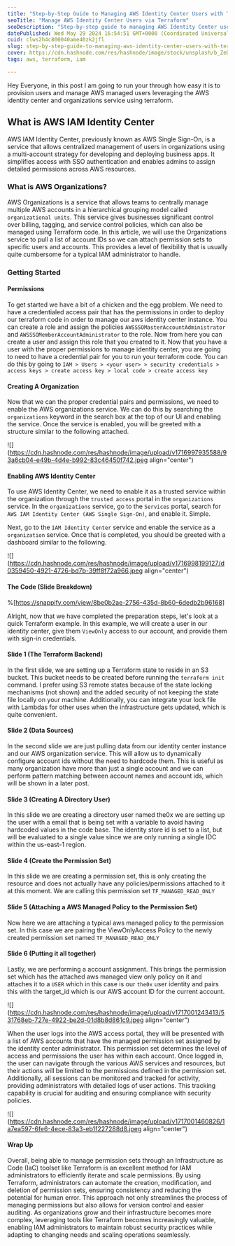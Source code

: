 ```yaml
---
title: "Step-by-Step Guide to Managing AWS Identity Center Users with Terraform"
seoTitle: "Manage AWS Identity Center Users via Terraform"
seoDescription: "Step-by-step guide to managing AWS Identity Center users with Terraform, including setup, permissions, and code examples"
datePublished: Wed May 29 2024 16:54:51 GMT+0000 (Coordinated Universal Time)
cuid: clws2h4c800040ame40zk2jfl
slug: step-by-step-guide-to-managing-aws-identity-center-users-with-terraform
cover: https://cdn.hashnode.com/res/hashnode/image/stock/unsplash/b_ZeDZJ6R2I/upload/d77e330f437c279d342489be6f4551c0.jpeg
tags: aws, terraform, iam

---
```


Hey Everyone, in this post I am going to run your through how easy it is to provision users and manage AWS managed users leveraging the AWS identity center and organizations service using terraform.

## What is AWS IAM Identity Center

AWS IAM Identity Center, previously known as AWS Single Sign-On, is a service that allows centralized management of users in organizations using a multi-account strategy for developing and deploying business apps. It simplifies access with SSO authentication and enables admins to assign detailed permissions across AWS resources.

### What is AWS Organizations?

AWS Organizations is a service that allows teams to centrally manage multiple AWS accounts in a hierarchical grouping model called `organizational units`. This service gives businesses significant control over billing, tagging, and service control policies, which can also be managed using Terraform code. In this article, we will use the Organizations service to pull a list of account IDs so we can attach permission sets to specific users and accounts. This provides a level of flexibility that is usually quite cumbersome for a typical IAM administrator to handle.

### Getting Started

#### Permissions

To get started we have a bit of a chicken and the egg problem. We need to have a credentialed access pair that has the permissions in order to deploy our terraform code in order to manage our aws identity center instance. You can create a role and assign the policies `AWSSSOMasterAccountAdministrator` and `AWSSSOMemberAccountAdministrator` to the role. Now from here you can create a user and assign this role that you created to it. Now that you have a user with the proper permissions to manage identity center, you are going to need to have a credential pair for you to run your terraform code. You can do this by going to `IAM > Users > <your user> > security credentials > access keys > create access key > local code > create access key`

#### Creating A Organization

Now that we can the proper credential pairs and permissions, we need to enable the AWS organizations service. We can do this by searching the `organizations` keyword in the search box at the top of our UI and enabling the service. Once the service is enabled, you will be greeted with a structure similar to the following attached.

![](https://cdn.hashnode.com/res/hashnode/image/upload/v1716997935588/93a6cb04-e49b-4d4e-b992-83c46450f742.jpeg align="center")

#### Enabling AWS Identity Center

To use AWS Identity Center, we need to enable it as a trusted service within the organization through the `trusted access` portal in the `organizations` service. In the `organizations` service, go to the `Services` portal, search for `AWS IAM Identity Center (AWS Single Sign-On)`, and enable it. Simple.

Next, go to the `IAM Identity Center` service and enable the service as a `organization` service. Once that is completed, you should be greeted with a dashboard similar to the following.

![](https://cdn.hashnode.com/res/hashnode/image/upload/v1716998199127/d0359450-4921-4726-bd7b-39ff8f72a966.jpeg align="center")

#### The Code (Slide Breakdown)

%[https://snappify.com/view/8be0b2ae-2756-435d-8b60-6dedb2b96168] 

Alright, now that we have completed the preparation steps, let's look at a quick Terraform example. In this example, we will create a user in our identity center, give them `ViewOnly` access to our account, and provide them with sign-in credentials.

#### Slide 1 (The Terraform Backend)

In the first slide, we are setting up a Terraform state to reside in an S3 bucket. This bucket needs to be created before running the `terraform init` command. I prefer using S3 remote states because of the state locking mechanisms (not shown) and the added security of not keeping the state file locally on your machine. Additionally, you can integrate your lock file with Lambdas for other uses when the infrastructure gets updated, which is quite convenient.

#### Slide 2 (Data Sources)

In the second slide we are just pulling data from our identity center instance and our AWS organization service. This will allow us to dynamically configure account ids without the need to hardcode them. This is useful as many organization have more than just a single account and we can perform pattern matching between account names and account ids, which will be shown in a later post.

#### Slide 3 (Creating A Directory User)

In this slide we are creating a directory user named the0x we are setting up the user with a email that is being set with a variable to avoid having hardcoded values in the code base. The identity store id is set to a list, but will be evaluated to a single value since we are only running a single IDC within the us-east-1 region.

#### Slide 4 (Create the Permission Set)

In this slide we are creating a permission set, this is only creating the resource and does not actually have any policies/permissions attached to it at this moment. We are calling this permission set `TF_MANAGED_READ_ONLY`

#### Slide 5 (Attaching a AWS Managed Policy to the Permission Set)

Now here we are attaching a typical aws managed policy to the permission set. In this case we are pairing the ViewOnlyAccess Policy to the newly created permission set named `TF_MANAGED_READ_ONLY`

#### Slide 6 (Putting it all together)

Lastly, we are performing a account assignment. This brings the permission set which has the attached aws managed view only policy on it and attaches it to a `USER` which in this case is our `the0x` user identity and pairs this with the target\_id which is our AWS account ID for the current account.

![](https://cdn.hashnode.com/res/hashnode/image/upload/v1717001243413/531768eb-727e-4922-be2d-01d8b8d861c9.jpeg align="center")

When the user logs into the AWS access portal, they will be presented with a list of AWS accounts that have the managed permission set assigned by the identity center administrator. This permission set determines the level of access and permissions the user has within each account. Once logged in, the user can navigate through the various AWS services and resources, but their actions will be limited to the permissions defined in the permission set. Additionally, all sessions can be monitored and tracked for activity, providing administrators with detailed logs of user actions. This tracking capability is crucial for auditing and ensuring compliance with security policies.

![](https://cdn.hashnode.com/res/hashnode/image/upload/v1717001460826/1a7ea597-6fe6-4ece-83a3-eb1f227288d8.jpeg align="center")

#### Wrap Up

Overall, being able to manage permission sets through an Infrastructure as Code (IaC) toolset like Terraform is an excellent method for IAM administrators to efficiently iterate and scale permissions. By using Terraform, administrators can automate the creation, modification, and deletion of permission sets, ensuring consistency and reducing the potential for human error. This approach not only streamlines the process of managing permissions but also allows for version control and easier auditing. As organizations grow and their infrastructure becomes more complex, leveraging tools like Terraform becomes increasingly valuable, enabling IAM administrators to maintain robust security practices while adapting to changing needs and scaling operations seamlessly.